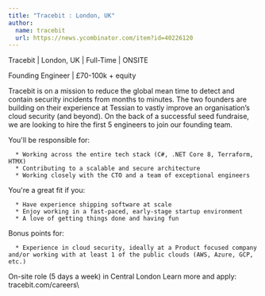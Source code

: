 ```yaml
---
title: "Tracebit : London, UK"
author:
  name: tracebit
  url: https://news.ycombinator.com/item?id=40226120
---
```

Tracebit | London, UK | Full-Time | ONSITE

Founding Engineer | £70-100k + equity

Tracebit is on a mission to reduce the global mean time to detect and contain security incidents from months to minutes. 
The two founders are building on their experience at Tessian to vastly improve an organisation’s cloud security (and beyond). On the back of a successful seed fundraise, we are looking to hire the first 5 engineers to join our founding team.

You&#x27;ll be responsible for:

<pre><code>  * Working across the entire tech stack (C#, .NET Core 8, Terraform, HTMX)
  * Contributing to a scalable and secure architecture
  * Working closely with the CTO and a team of exceptional engineers
</code></pre>
You&#x27;re a great fit if you:

<pre><code>  * Have experience shipping software at scale
  * Enjoy working in a fast-paced, early-stage startup environment
  * A love of getting things done and having fun
</code></pre>
Bonus points for:

<pre><code>  * Experience in cloud security, ideally at a Product focused company and&#x2F;or working with at least 1 of the public clouds (AWS, Azure, GCP, etc.)
</code></pre>
On-site role (5 days a week) in Central London
Learn more and apply: tracebit.com&#x2F;careers\
